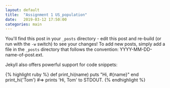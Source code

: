 ```yaml
---
layout: default
title:  "Assignment 1 US_population"
date:   2019-03-12 17:50:00
categories: main
---
```





  
<script src="https://d3js.org/d3.v3.min.js" charset="utf-8"></script>
<script src="https://d3js.org/d3-color.v1.min.js"></script>
<style>
    .axis path,
    .axis line{
        fill: none;
        stroke: black;
        shape-rendering: crispEdges;
    }
    .axis text{
        font-family: sans-serif;
        font-size: 11px;
    }
    svg {
        margin-left: auto;
        margin-right: auto;
        display: block;
    }

    .bar.right {
        fill: steelblue;
    }

    .bar.left {
        fill: brown;
    }

    .axis text {
        font: 10px sans-serif;
    }

    .axis path,
    .axis line {
        fill: none;
        stroke: #000;
        shape-rendering: crispEdges;
    }

    .grid .tick {
        stroke: #FFF;
        opacity: 0.7;
        stroke-width: 0.5;
    }

    .grid path {
        stroke-width: 0;
    }
</style>


<script >
    // 添加SVG画布
    //var dataset =[885,325,285,706 ];//['crew',885], ['first',325], ['second',285], ['third',706]  [885],[325],[285],[706]  885,325,285,706
    var categories = ['0-4', '5-9', '10-14', '15-19',
        '20-24', '25-29', '30-34', '35-39', '40-44',
        '45-49', '50-54', '55-59', '60-64', '65-69',
        '70-74', '75-79', '80-84', '85-89', '90+'
        ];

    var dataset=[];
    var sex=[];
    var year=[];
    var age=[];
    var people=[];


    //var key =['crew','first','second','third'];
    var width = 1500;    // SVG的宽度
    var height = 800;   // SVG的长度
    var svg = d3.select("body")
        .append('svg')  // body中添加SVG
        .attr('width', width)
        .attr('height', height);
    var padding = {top: 20, right: 50, bottom: 70, left: 50};

    // 定义数据与比例尺
    var xAxisWidth = 1000;   //x轴宽度
    var yAxisWidth = 600;   //y轴宽度
    var xrangeWidth = 900;   //x轴宽度
    var yrangeWidth = 550;   //y轴宽度

    var xScale = d3.scale.linear()  //x轴比例尺（线性比例尺）
       // .domain([0,d3.max(people, function(d){ return d;})])
        //.range([0+padding.left,xAxisWidth-padding.right]);
        .range([0,xAxisWidth]);
    var yScale = d3.scale.ordinal() //y轴比例尺（序数比例尺）
    //.domain(d3.range(dataset.length))//d3.range(dataset.length)
        //.domain(categories)
        .rangeRoundBands([yAxisWidth,0],0.2);
        //yScale.range([yAxisWidth,0]);


    // 定义坐标轴
    var xAxis = d3.svg.axis()
        .scale(xScale)
        //.tickFormat(function(d) { return (d<0) ? -1*d+"%" : d+"%"; })
        .orient("bottom")
        //.ticks(12)
        .tickSize(-yAxisWidth)
        .tickFormat(function(d) { return (d<0.5) ? ((0.5-d)*24).toFixed(1)+"M" : ((d-0.5)*24).toFixed(1)+"M"; });
       // .tickPadding(height);
        //.tickFormat(function(d) { return (d<0.5) ? Math.round((0.5-d)*24)+"M" : Math.round((d-0.5)*24)+"M"; });


    var yAxis = d3.svg.axis()
        .scale(yScale)
        .orient("left");
    var yAxis2 = d3.svg.axis()
        .scale(yScale)
        .orient("right");


    // 添加坐标轴
    svg.append("g")
        .attr("class","axis")
        .attr("transform","translate(" + padding.left + "," + (height - padding.bottom) + ")")
        .call(xAxis);

    //alert("out");
    var steelblue = d3.rgb("steelblue");

        headerColumn = "age";
        leftColumn = "people";
        rightColumn = "people2";
        sextype = "sex";
        yeartype = "year";
    d3.csv("/data/census2000.csv", function(error, data) {
        if (error){
            console.log(error);
            alert("eee");

        }
        console.log(data);
        data.forEach(function(d) {
        //for(var i=0; i<data.length; i++) {
            if(d[yeartype]==="1990"){
                d[leftColumn] = d[leftColumn];
                d[rightColumn] = d[rightColumn];
               // alert("aaa");
            }

            //alert("aaa");
       // }
        });
        //alert("Are you ready?");
        xScale.domain(
            // Include other columnß
            [-d3.max(data, function(d) { return d[leftColumn]; })*1.2,
                d3.max(data, function(d) { return d[leftColumn]; })*1.2]
        ).nice();
        yScale.domain(data.map(function(d) { return d[headerColumn]; }));

        var bar = svg.selectAll(".bar").data(data).enter();



        var m = d3.rgb(0,150,240);	//浅蓝色
        var w = d3.rgb(240,120,120);	//浅粉色
        var om = d3.rgb(0,90,190);	//蓝色
        var ow = d3.rgb(160,70,70);	//粉色
        var b = d3.rgb(200,200,200);

        // Right bar
        bar.append("rect")
            .attr({
                "class": "bar right",
                "x": padding.left+xScale(0),
                "y": function(d,i) { if((i%2)===0){
                    //alert(i);
                    return height-yAxisWidth-padding.bottom +yScale(d[headerColumn]);
                }else if((i%2)===1){
                    //alert(i);
                    return height-yAxisWidth-padding.bottom +yScale(d[headerColumn])+15;
                }},
                "width": function(d) {
                    return Math.abs(xScale(d[rightColumn]) - xScale(0)); },
                "height": yScale.rangeBand()*0.6
            })
            .style("fill",function(d,i){
                if((i%2)===0){
                    return ow;
                }else if((i%2)===1){
                    return w;
                }
            });
        // Left bar
        bar.append("rect")
            .attr({
                "class": "bar left",
                "x": function(d) { return padding.left+xScale(-d[leftColumn]); },
                "y": function(d,i) { if((i%2)===0){
                    //alert(i);
                    return height-yAxisWidth-padding.bottom +yScale(d[headerColumn]);
                }else if((i%2)===1){
                    //alert(i);
                    return height-yAxisWidth-padding.bottom +yScale(d[headerColumn])+15;
                }},
                "width": function(d) {
                    return Math.abs(xScale(d[leftColumn]) - xScale(0)); },
                "height": yScale.rangeBand()*0.6
            })
            .style("fill",function(d,i){
                if((i%2)===0){
                    return om;
                }else if((i%2)===1){
                    return m;
                }
            });


        svg.append("g")
            .attr("class","axis")
            .attr("transform","translate(" + padding.left + "," + (height - padding.bottom - yAxisWidth) + ")")
            .call(yAxis);

        svg.append("g")
            .attr("class","axis")
            .attr("transform","translate(" + (xAxisWidth+padding.left) + "," + (height - padding.bottom - yAxisWidth) + ")")
            .call(yAxis2);


        bar.append("rect")
            .attr("x", padding.left+ 100)
            .attr("y", height-40)
            .attr("width", 20)
            .attr("height", 20)
            .style("fill", m);

        bar.append("text")
        //.attr("x", xAxisWidth)
        //.attr("y", height-yAxisWidth-padding.bottom-50)
        // .classed("legendtext", true)
            .attr("transform","translate(" + (padding.left + 130) + "," + (height -25) + ")")
            .attr("font-size","14px")
            .text("Man(2000)");

        bar.append("rect")
            .attr("x", padding.left+600)
            .attr("y", height-40)
            .attr("width", 20)
            .attr("height", 20)
            .style("fill", w);

        bar.append("text")
            .attr("transform","translate(" + (padding.left+630) + "," + (height - 25) + ")")
            .attr("font-size","14px")
            .text("Woman(2000)");

        bar.append("rect")
            .attr("x", padding.left+ 300)
            .attr("y", height-40)
            .attr("width", 20)
            .attr("height", 20)
            .style("fill", om);

        bar.append("text")
        //.attr("x", xAxisWidth)
        //.attr("y", height-yAxisWidth-padding.bottom-50)
        // .classed("legendtext", true)
            .attr("transform","translate(" + (padding.left+330) + "," + (height - 25) + ")")
            .attr("font-size","14px")
            .text("Man(1900)");

        bar.append("rect")
            .attr("x", padding.left+800)
            .attr("y", height-40)
            .attr("width", 20)
            .attr("height", 20)
            .style("fill", ow);

        bar.append("text")
            .attr("transform","translate(" + (padding.left+830) + "," + (height - 25) + ")")
            .attr("font-size","14px")
            .text("Woman(1900)");


        bar.append("text")
            .attr("transform","translate(" + (xAxisWidth+70) + "," + (height- padding.bottom+10) + ")")
            .attr("font-size","12px")
            .text("Population");
        bar.append("text")//age left
            .attr("transform","translate(" + (padding.left-20) + "," + (height - padding.bottom - yAxisWidth-10) + ")")
            .attr("font-size","12px")
            .text("Age");
        bar.append("text")//age right
            .attr("transform","translate(" + (xAxisWidth+50) + "," + (height - padding.bottom - yAxisWidth-10) + ")")
            .attr("font-size","12px")
            .text("Age");

        bar.append("text")//title
            .attr("transform","translate(" + (padding.left+280) + "," + (height - padding.bottom - yAxisWidth-40) + ")")
            .attr("font-size","20px")
            .text("The Change of U.S. Population Pyramid (1900-2000)");

    });

</script>


You'll find this post in your `_posts` directory - edit this post and re-build (or run with the `-w` switch) to see your changes!
To add new posts, simply add a file in the `_posts` directory that follows the convention: YYYY-MM-DD-name-of-post.ext.

Jekyll also offers powerful support for code snippets:

{% highlight ruby %}
def print_hi(name)
  puts "Hi, #{name}"
end
print_hi('Tom')
#=> prints 'Hi, Tom' to STDOUT.
{% endhighlight %}









